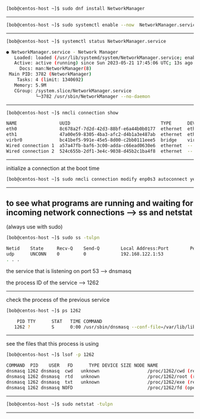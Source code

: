 




```bash
[bob@centos-host ~]$ sudo dnf install NetworkManager
```

________________________________________________________________________________________________




```bash
[bob@centos-host ~]$ sudo systemctl enable --now  NetworkManager.service
```

________________________________________________________________________________________________






```bash
[bob@centos-host ~]$ systemctl status NetworkManager.service

● NetworkManager.service - Network Manager
   Loaded: loaded (/usr/lib/systemd/system/NetworkManager.service; enabled; vendor prese>
   Active: active (running) since Sun 2023-05-21 17:45:06 UTC; 13s ago
     Docs: man:NetworkManager(8)
 Main PID: 3782 (NetworkManager)
    Tasks: 4 (limit: 1340692)
   Memory: 5.9M
   CGroup: /system.slice/NetworkManager.service
           └─3782 /usr/sbin/NetworkManager --no-daemon
```

________________________________________________________________________________________________




```bash
[bob@centos-host ~]$ nmcli connection show

NAME                UUID                                  TYPE      DEVICE 
eth0                8c678a2f-7d2d-42d3-88bf-e6a44b0b0177  ethernet  eth0   
eth1                47a00e59-8305-4ba3-afc2-d4b1a3e487ab  ethernet  eth1   
virbr0              bc41bef5-991e-45e5-8d00-c2bb0111eee5  bridge    virbr0 
Wired connection 1  a57a47fb-baf6-3c00-adda-c66ead0630e6  ethernet  --     
Wired connection 2  524c655b-2df1-3e4c-9038-d45b2c1ba4f8  ethernet  --    
```

________________________________________________________________________________________________


initialize a connection at the boot time

```bash
[bob@centos-host ~]$ sudo nmcli connection modify enp0s3 autoconnect yes
```

________________________________________________________________________________________________


## to see what programs are running and waiting for incoming network connections --> ss and netstat

(always use with sudo)

```bash
[bob@centos-host ~]$ sudo ss -tulpn

Netid    State     Recv-Q    Send-Q        Local Address:Port        Peer Address:Port   Process                                                                                  
udp      UNCONN    0         0             192.168.122.1:53               0.0.0.0:*       users:(("dnsmasq",pid=1262,fd=5))                                                       
. . .
```

the service that is listening on port 53    -->   dnsmasq

the process ID of the service               -->   1262


________________________________________________________________________________________________



check the process of the previous service


```bash
[bob@centos-host ~]$ ps 1262

    PID TTY      STAT   TIME COMMAND
   1262 ?        S      0:00 /usr/sbin/dnsmasq --conf-file=/var/lib/libvirt/dnsmasq/defau
```

________________________________________________________________________________________________


see the files that this process is using

```bash
[bob@centos-host ~]$ lsof -p 1262

COMMAND  PID    USER   FD      TYPE DEVICE SIZE NODE NAME
dnsmasq 1262 dnsmasq  cwd   unknown                  /proc/1262/cwd (readlink: Permission denied)
dnsmasq 1262 dnsmasq  rtd   unknown                  /proc/1262/root (readlink: Permission denied)
dnsmasq 1262 dnsmasq  txt   unknown                  /proc/1262/exe (readlink: Permission denied)
dnsmasq 1262 dnsmasq NOFD                            /proc/1262/fd (opendir: Permission denied)
```

________________________________________________________________________________________________




```bash
[bob@centos-host ~]$ sudo netstat -tulpn
```

________________________________________________________________________________________________
